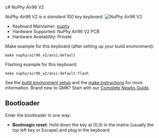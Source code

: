 c# NuPhy Air96 V2

*NuPhy Air96 V2 is a standard 100 key keyboard.*
![NuPhy Air96 V2](https://bit.ly/41B1Hsk)

* Keyboard Maintainer: [nuphy](https://github.com/nuphy-src)
* Hardware Supported: NuPhy Air96 V2 PCB
* Hardware Availability: Private

Make example for this keyboard (after setting up your build environment):

    make nuphy/air96_v2/ansi:default

Flashing example for this keyboard:

    make nuphy/air96_v2/ansi:default:flash

See the [build environment setup](https://docs.qmk.fm/#/getting_started_build_tools) and the [make instructions](https://docs.qmk.fm/#/getting_started_make_guide) for more information. Brand new to QMK? Start with our [Complete Newbs Guide](https://docs.qmk.fm/#/newbs).

## Bootloader

Enter the bootloader in one way:

* **Bootmagic reset**: Hold down the key at (0,0) in the matrix (usually the top left key or Escape) and plug in the keyboard
